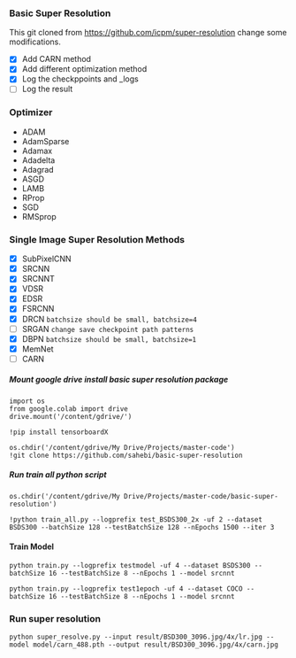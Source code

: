 ### Basic Super Resolution

This git cloned from https://github.com/icpm/super-resolution change some modifications.

- [x] Add CARN method
- [x] Add different optimization method
- [x] Log the checkppoints and _logs
- [ ] Log the result

### Optimizer
- ADAM
- AdamSparse
- Adamax
- Adadelta
- Adagrad
- ASGD
- LAMB
- RProp
- SGD
- RMSprop

### Single Image Super Resolution Methods
- [X] SubPixelCNN
- [X] SRCNN
- [X] SRCNNT
- [X] VDSR
- [X] EDSR
- [X] FSRCNN
- [X] DRCN `batchsize should be small, batchsize=4`
- [ ] SRGAN `change save checkpoint path patterns`
- [X] DBPN `batchsize should be small, batchsize=1`
- [X] MemNet
- [ ] CARN

##### Mount google drive install basic super resolution package
```
import os
from google.colab import drive
drive.mount('/content/gdrive/')

!pip install tensorboardX

os.chdir('/content/gdrive/My Drive/Projects/master-code')
!git clone https://github.com/sahebi/basic-super-resolution
```

##### Run train all python script
```
os.chdir('/content/gdrive/My Drive/Projects/master-code/basic-super-resolution')

!python train_all.py --logprefix test_BSDS300_2x -uf 2 --dataset BSDS300 --batchSize 128 --testBatchSize 128 --nEpochs 1500 --iter 3
```

#### Train Model
`python train.py --logprefix testmodel -uf 4 --dataset BSDS300 --batchSize 16 --testBatchSize 8 --nEpochs 1 --model srcnnt`

`python train.py --logprefix test1epoch -uf 4 --dataset COCO --batchSize 16 --testBatchSize 8 --nEpochs 1 --model srcnnt`

### Run super resolution
`python super_resolve.py --input result/BSD300_3096.jpg/4x/lr.jpg --model model/carn_488.pth --output result/BSD300_3096.jpg/4x/carn.jpg`

